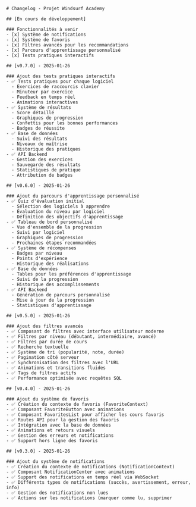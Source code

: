 
    # Changelog - Projet Windsurf Academy

    ## [En cours de développement]

    ### Fonctionnalités à venir
    - [x] Système de notifications
    - [x] Système de favoris
    - [x] Filtres avancés pour les recommandations
    - [x] Parcours d'apprentissage personnalisé
    - [x] Tests pratiques interactifs

    ## [v0.7.0] - 2025-01-26

    ### Ajout des tests pratiques interactifs
    - ✅ Tests pratiques pour chaque logiciel
      - Exercices de raccourcis clavier
      - Minuteur par exercice
      - Feedback en temps réel
      - Animations interactives
    - ✅ Système de résultats
      - Score détaillé
      - Graphiques de progression
      - Confettis pour les bonnes performances
      - Badges de réussite
    - ✅ Base de données
      - Suivi des résultats
      - Niveaux de maîtrise
      - Historique des pratiques
    - ✅ API Backend
      - Gestion des exercices
      - Sauvegarde des résultats
      - Statistiques de pratique
      - Attribution de badges

    ## [v0.6.0] - 2025-01-26

    ### Ajout du parcours d'apprentissage personnalisé
    - ✅ Quiz d'évaluation initial
      - Sélection des logiciels à apprendre
      - Évaluation du niveau par logiciel
      - Définition des objectifs d'apprentissage
    - ✅ Tableau de bord personnalisé
      - Vue d'ensemble de la progression
      - Suivi par logiciel
      - Graphiques de progression
      - Prochaines étapes recommandées
    - ✅ Système de récompenses
      - Badges par niveau
      - Points d'expérience
      - Historique des réalisations
    - ✅ Base de données
      - Tables pour les préférences d'apprentissage
      - Suivi de la progression
      - Historique des accomplissements
    - ✅ API Backend
      - Génération de parcours personnalisé
      - Mise à jour de la progression
      - Statistiques d'apprentissage

    ## [v0.5.0] - 2025-01-26

    ### Ajout des filtres avancés
    - ✅ Composant de filtres avec interface utilisateur moderne
    - ✅ Filtres par niveau (débutant, intermédiaire, avancé)
    - ✅ Filtres par durée de cours
    - ✅ Recherche textuelle
    - ✅ Système de tri (popularité, note, durée)
    - ✅ Pagination côté serveur
    - ✅ Synchronisation des filtres avec l'URL
    - ✅ Animations et transitions fluides
    - ✅ Tags de filtres actifs
    - ✅ Performance optimisée avec requêtes SQL

    ## [v0.4.0] - 2025-01-26

    ### Ajout du système de favoris
    - ✅ Création du contexte de favoris (FavoriteContext)
    - ✅ Composant FavoriteButton avec animations
    - ✅ Composant FavoritesList pour afficher les cours favoris
    - ✅ Routes API pour la gestion des favoris
    - ✅ Intégration avec la base de données
    - ✅ Animations et retours visuels
    - ✅ Gestion des erreurs et notifications
    - ✅ Support hors ligne des favoris

    ## [v0.3.0] - 2025-01-26

    ### Ajout du système de notifications
    - ✅ Création du contexte de notifications (NotificationContext)
    - ✅ Composant NotificationCenter avec animations
    - ✅ Support des notifications en temps réel via WebSocket
    - ✅ Différents types de notifications (succès, avertissement, erreur, info)
    - ✅ Gestion des notifications non lues
    - ✅ Actions sur les notifications (marquer comme lu, supprimer